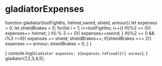 # gladiatorExpenses
function gladiator(lostFighths, helmet,sword, shield, armour){
    let expenses = 0;
    let shieldBrakes = 0;
for(let i = 1; i<=lostFighths; i++){
    if(i%2 == 0){
        expenses+= helmet;
    }
    if(i % 3 == 0){
        expenses+=sword;
    }
    if(i%2 == 0 && i%3 ==0){
        expenses += shield;
        shieldBrakes++;
        if(shieldBrakes === 2){
            expenses += armour;
            shieldBrakes = 0;
        }
    }
    
}
console.log(`Gladiator expenses: ${expenses.toFixed(2)} aureus`);
}
gladiator(7,2,3,4,5);
